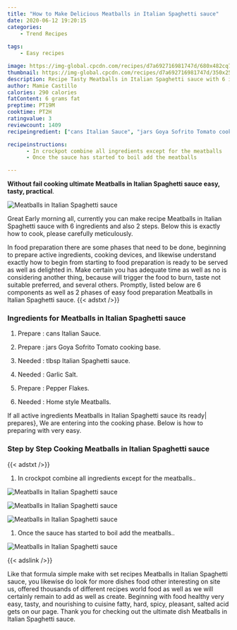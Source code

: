 ```yaml
---
title: "How to Make Delicious Meatballs in Italian Spaghetti sauce"
date: 2020-06-12 19:20:15
categories:
    - Trend Recipes
    
tags:
    - Easy recipes

image: https://img-global.cpcdn.com/recipes/d7a692716981747d/680x482cq70/meatballs-in-italian-spaghetti-sauce-recipe-main-photo.jpg
thumbnail: https://img-global.cpcdn.com/recipes/d7a692716981747d/350x250cq70/meatballs-in-italian-spaghetti-sauce-recipe-main-photo.jpg
description: Recipe Tasty Meatballs in Italian Spaghetti sauce with 6 ingredients and 2 stages of easy cooking.
author: Mamie Castillo
calories: 290 calories
fatContent: 6 grams fat
preptime: PT19M
cooktime: PT2H
ratingvalue: 3
reviewcount: 1409
recipeingredient: ["cans Italian Sauce", "jars Goya Sofrito Tomato cooking base", "tlbsp Italian Spaghetti sauce", "Garlic Salt", "Pepper Flakes", "Home style Meatballs"]

recipeinstructions: 
      - In crockpot combine all ingredients except for the meatballs 
      - Once the sauce has started to boil add the meatballs

---
```




**Without fail cooking ultimate Meatballs in Italian Spaghetti sauce easy, tasty, practical**. 


![Meatballs in Italian Spaghetti sauce](https://img-global.cpcdn.com/recipes/d7a692716981747d/680x482cq70/meatballs-in-italian-spaghetti-sauce-recipe-main-photo.jpg "Meatballs in Italian Spaghetti sauce")




Great Early morning all, currently you can make recipe Meatballs in Italian Spaghetti sauce with 6 ingredients and also 2 steps. Below this is exactly how to cook, please carefully meticulously.

In food preparation there are some phases that need to be done, beginning to prepare active ingredients, cooking devices, and likewise understand exactly how to begin from starting to food preparation is ready to be served as well as delighted in. Make certain you has adequate time as well as no is considering another thing, because will trigger the food to burn, taste not suitable preferred, and several others. Promptly, listed below are 6 components as well as 2 phases of easy food preparation Meatballs in Italian Spaghetti sauce.
{{< adstxt />}}

### Ingredients for Meatballs in Italian Spaghetti sauce


1. Prepare  : cans Italian Sauce.

1. Prepare  : jars Goya Sofrito Tomato cooking base.

1. Needed  : tlbsp Italian Spaghetti sauce.

1. Needed  : Garlic Salt.

1. Prepare  : Pepper Flakes.

1. Needed  : Home style Meatballs.



If all active ingredients Meatballs in Italian Spaghetti sauce its ready| prepares}, We are entering into the cooking phase. Below is how to preparing with very easy.

### Step by Step Cooking Meatballs in Italian Spaghetti sauce

{{< adstxt />}}


1. In crockpot combine all ingredients except for the meatballs..



![Meatballs in Italian Spaghetti sauce](https://img-global.cpcdn.com/steps/7928cfdb74b18af0/160x128cq70/meatballs-in-italian-spaghetti-sauce-recipe-step-1-photo.jpg" "Meatballs in Italian Spaghetti sauce")

![Meatballs in Italian Spaghetti sauce](https://img-global.cpcdn.com/steps/e4b6bb0be5e111d8/160x128cq70/meatballs-in-italian-spaghetti-sauce-recipe-step-1-photo.jpg" "Meatballs in Italian Spaghetti sauce")

![Meatballs in Italian Spaghetti sauce](https://img-global.cpcdn.com/steps/7a98bd0f5dc61f13/160x128cq70/meatballs-in-italian-spaghetti-sauce-recipe-step-1-photo.jpg" "Meatballs in Italian Spaghetti sauce")



1. Once the sauce has started to boil add the meatballs..



![Meatballs in Italian Spaghetti sauce](https://img-global.cpcdn.com/steps/d05452e7e7520dde/160x128cq70/meatballs-in-italian-spaghetti-sauce-recipe-step-2-photo.jpg" "Meatballs in Italian Spaghetti sauce")





{{< adslink />}}

Like that formula simple make with set recipes Meatballs in Italian Spaghetti sauce, you likewise do look for more dishes food other interesting on site us, offered thousands of different recipes world food as well as we will certainly remain to add as well as create. Beginning with food healthy very easy, tasty, and nourishing to cuisine fatty, hard, spicy, pleasant, salted acid gets on our page. Thank you for checking out the ultimate dish Meatballs in Italian Spaghetti sauce.
